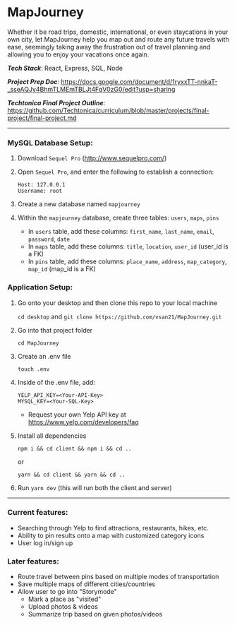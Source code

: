 # MapJourney
Whether it be road trips, domestic, international, or even staycations in your own city, let MapJourney help you map out and route any future travels with ease, seemingly taking away the frustration out of travel planning and allowing you to enjoy your vacations once again. 

**_Tech Stack_**: React, Express, SQL, Node

**_Project Prep Doc_**: https://docs.google.com/document/d/1ryxxTT-nnkaT-_sseAQJy4BhmTLMEmTBLJt4FqV0zG0/edit?usp=sharing

**_Techtonica Final Project Outline_**: https://github.com/Techtonica/curriculum/blob/master/projects/final-project/final-project.md

---

### MySQL Database Setup: 
1. Download `Sequel Pro` (http://www.sequelpro.com/)
2. Open `Sequel Pro`, and enter the following to establish a connection: 

    ```
    Host: 127.0.0.1
    Username: root
    ```
3. Create a new database named `mapjourney`
4. Within the `mapjourney` database, create three tables: `users`, `maps`, `pins`

    - In `users` table, add these columns: `first_name`, `last_name`, `email`, `password`, `date`
    - In `maps` table, add these columns: `title`, `location`, `user_id` (user_id is a FK) 
    - In `pins` table, add these columns: `place_name`, `address`, `map_category`, `map_id` (map_id is a FK)

### Application Setup: 

1. Go onto your desktop and then clone this repo to your local machine

    `cd desktop` and `git clone https://github.com/vsan21/MapJourney.git`

2. Go into that project folder

    `cd MapJourney`
    
3. Create an .env file

    `touch .env` 

4. Inside of the .env file, add: 

    ```
    YELP_API_KEY=<Your-API-Key>
    MYSQL_KEY=<Your-SQL-Key>
    ```
    - Request your own Yelp API key at https://www.yelp.com/developers/faq

5. Install all dependencies
    
    `npm i && cd client && npm i && cd ..`
    
    or 
    
    `yarn && cd client && yarn && cd ..`

6. Run `yarn dev` (this will run both the client and server) 

---

### Current features: 
- Searching through Yelp to find attractions, restaurants, hikes, etc. 
- Ability to pin results onto a map with customized category icons 
- User log in/sign up

### Later features: 
- Route travel between pins based on multiple modes of transportation
- Save multiple maps of different cities/countries 
- Allow user to go into "Storymode" 
    - Mark a place as "visited"
    - Upload photos & videos 
    - Summarize trip based on given photos/videos 
